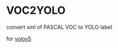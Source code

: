 # VOC2YOLO
convert xml of PASCAL VOC to YOLO label

for [yolov5](https://github.com/ultralytics/yolov5)
